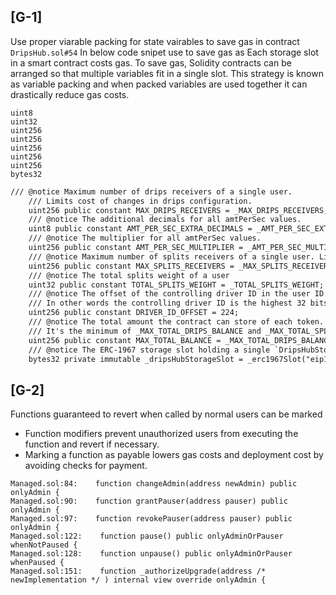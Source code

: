 ## [G-1]
Use proper viarable packing for state vairables to save gas in contract `DripsHub.sol#54`
In below code snipet use to save gas as Each storage slot in a smart contract costs gas. To save gas, Solidity contracts can be arranged so that multiple variables fit in a single slot. This strategy is known as variable packing and when packed variables are used together it can drastically reduce gas costs.
```solidity
uint8
uint32
uint256
uint256
uint256
uint256
uint256
bytes32
```

```diff
/// @notice Maximum number of drips receivers of a single user.
    /// Limits cost of changes in drips configuration.
    uint256 public constant MAX_DRIPS_RECEIVERS = _MAX_DRIPS_RECEIVERS;
    /// @notice The additional decimals for all amtPerSec values.
    uint8 public constant AMT_PER_SEC_EXTRA_DECIMALS = _AMT_PER_SEC_EXTRA_DECIMALS;
    /// @notice The multiplier for all amtPerSec values.
    uint256 public constant AMT_PER_SEC_MULTIPLIER = _AMT_PER_SEC_MULTIPLIER;
    /// @notice Maximum number of splits receivers of a single user. Limits the cost of splitting.
    uint256 public constant MAX_SPLITS_RECEIVERS = _MAX_SPLITS_RECEIVERS;
    /// @notice The total splits weight of a user
    uint32 public constant TOTAL_SPLITS_WEIGHT = _TOTAL_SPLITS_WEIGHT;
    /// @notice The offset of the controlling driver ID in the user ID.
    /// In other words the controlling driver ID is the highest 32 bits of the user ID.
    uint256 public constant DRIVER_ID_OFFSET = 224;
    /// @notice The total amount the contract can store of each token.
    /// It's the minimum of _MAX_TOTAL_DRIPS_BALANCE and _MAX_TOTAL_SPLITS_BALANCE.
    uint256 public constant MAX_TOTAL_BALANCE = _MAX_TOTAL_DRIPS_BALANCE;
    /// @notice The ERC-1967 storage slot holding a single `DripsHubStorage` structure.
    bytes32 private immutable _dripsHubStorageSlot = _erc1967Slot("eip1967.dripsHub.storage");
```

## [G-2]
Functions guaranteed to revert when called by normal users can be marked
- Function modifiers prevent unauthorized users from executing the function and revert if necessary.
- Marking a function as payable lowers gas costs and deployment cost by avoiding checks for payment.

```solidity
Managed.sol:84:    function changeAdmin(address newAdmin) public onlyAdmin {
Managed.sol:90:    function grantPauser(address pauser) public onlyAdmin {
Managed.sol:97:    function revokePauser(address pauser) public onlyAdmin {
Managed.sol:122:    function pause() public onlyAdminOrPauser whenNotPaused {
Managed.sol:128:    function unpause() public onlyAdminOrPauser whenPaused {
Managed.sol:151:    function _authorizeUpgrade(address /* newImplementation */ ) internal view override onlyAdmin {
```
